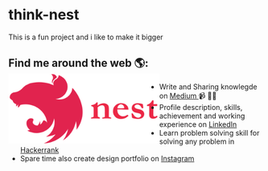 # think-nest
This is a fun project and i like to make it bigger

## Find me around the web 🌎: <img align="left" width="300" height="140" src="https://raw.githubusercontent.com/ferdianar/ferdianar/main/nest.png"></a>
 - Write and Sharing knowlegde on <a href="https://medium.com/@ferdianahmadrozikin018" alt="medium ferdian"> Medium </a> 📹 ✍🏾
 - Profile description, skills, achievement and working experience on <a href="https://www.linkedin.com/in/ferdianar/"> LinkedIn </a>
 - Learn problem solving skill for solving any problem in <a href="https://www.hackerrank.com/ferdianarid"> Hackerrank </a>
 - Spare time also create design portfolio on <a href="https://www.instagram.com/ferdianarid/"> Instagram </a>
